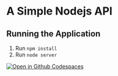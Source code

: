 # A Simple Nodejs API

## Running the Application

1. Run `npm install`
2. Run `node server`

[![Open in Github Codespaces](https://github.com/codespaces/badge.svg)](https://codespaces.new/coderonfleek/simple-node-api/)
